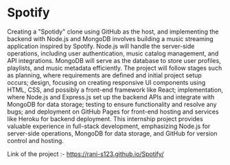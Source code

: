 ﻿# Spotify

Creating a "Spotidy" clone using GitHub as the host, and implementing the backend with Node.js and MongoDB involves building a music streaming application inspired by Spotify. Node.js will handle the server-side operations, including user authentication, music catalog management, and API integrations. MongoDB will serve as the database to store user profiles, playlists, and music metadata efficiently. The project will follow stages such as planning, where requirements are defined and initial project setup occurs; design, focusing on creating responsive UI components using HTML, CSS, and possibly a front-end framework like React; implementation, where Node.js and Express.js set up the backend APIs and integrate with MongoDB for data storage; testing to ensure functionality and resolve any bugs; and deployment on GitHub Pages for front-end hosting and services like Heroku for backend deployment. This internship project provides valuable experience in full-stack development, emphasizing Node.js for server-side operations, MongoDB for data storage, and GitHub for version control and hosting.

Link of the project :- https://rani-s123.github.io/Spotify/
